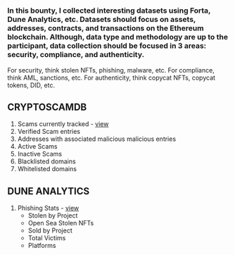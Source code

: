 # 


### In this bounty, I collected interesting datasets using Forta, Dune Analytics, etc. Datasets should focus on assets, addresses, contracts, and transactions on the Ethereum blockchain. Although, data type and methodology are up to the participant, data collection should be focused in 3 areas: security, compliance, and authenticity.

For security, think stolen NFTs, phishing, malware, etc.
For compliance, think AML, sanctions, etc.
For authenticity, think copycat NFTs, copycat tokens, DID, etc.

## CRYPTOSCAMDB

1. Scams currently tracked - [view]()
2. Verified Scam entries
3. Addresses with associated malicious malicious entries
4. Active Scams
5. Inactive Scams
6. Blacklisted domains
7. Whitelisted domains

## DUNE ANALYTICS

1. Phishing Stats - [view]()
   * Stolen by Project
   * Open Sea Stolen NFTs
   * Sold by Project
   * Total Victims
   * Platforms